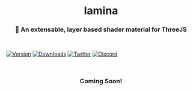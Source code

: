 <br />

<h1 align="center">lamina</h1>
<h3 align="center">🍰 An extensable, layer based shader material for ThreeJS</h3>

<br>

[![Version](https://img.shields.io/npm/v/lamina?style=flat&colorA=000000&colorB=000000)](https://npmjs.com/package/lamina)
[![Downloads](https://img.shields.io/npm/dt/lamina.svg?style=flat&colorA=000000&colorB=000000)](https://npmjs.com/package/lamina)
[![Twitter](https://img.shields.io/twitter/follow/pmndrs?label=%40pmndrs&style=flat&colorA=000000&colorB=000000&logo=twitter&logoColor=000000)](https://twitter.com/pmndrs)
[![Discord](https://img.shields.io/discord/740090768164651008?style=flat&colorA=000000&colorB=000000&label=discord&logo=discord&logoColor=000000)](https://discord.gg/ZZjjNvJ)

<br />

<h3 align="center">Coming Soon!</h3>
